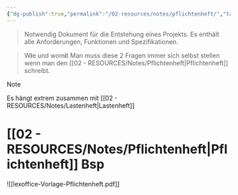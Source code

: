 ```yaml
---
{"dg-publish":true,"permalink":"/02-resources/notes/pflichtenheft/","tags":["ausbildung/gfn/ap1","projektmanagement"],"noteIcon":"","updated":"2025-09-27T01:32:44.403+02:00"}
---
```


>Notwendig Dokument für die Entstehung eines Projekts.
>Es enthält alle Anforderungen, Funktionen und Spezifikationen.
 
>W**i**e und wom**i**t
>Man muss diese 2 Fragen immer sich selbst stellen wenn man den [[02 - RESOURCES/Notes/Pflichtenheft\|Pflichtenheft]] schreibt.

>[!note] 
>Es hängt extrem zusammen mit [[02 - RESOURCES/Notes/Lastenheft\|Lastenheft]]


# [[02 - RESOURCES/Notes/Pflichtenheft\|Pflichtenheft]] Bsp
![[lexoffice-Vorlage-Pflichtenheft.pdf]]
